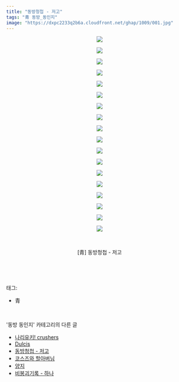 ```yaml
---
title: "동방청첩 - 저고"
tags: "青 동방_동인지"
image: "https://dxpc2233q2b6a.cloudfront.net/ghap/1009/001.jpg"
---
```

<div class="article">
<p style="text-align: center; clear: none; float: none;"><img src="{{ site.imgserver3 }}/ghap/1009/001.jpg"/></p>
<p style="text-align: center; clear: none; float: none;"><img src="{{ site.imgserver3 }}/ghap/1009/002.jpg"/></p>
<p style="text-align: center; clear: none; float: none;"><img src="{{ site.imgserver3 }}/ghap/1009/003.jpg"/></p>
<p style="text-align: center; clear: none; float: none;"><img src="{{ site.imgserver3 }}/ghap/1009/004.jpg"/></p>
<p style="text-align: center; clear: none; float: none;"><img src="{{ site.imgserver3 }}/ghap/1009/005.jpg"/></p>
<p style="text-align: center; clear: none; float: none;"><img src="{{ site.imgserver3 }}/ghap/1009/006.jpg"/></p>
<p style="text-align: center; clear: none; float: none;"><img src="{{ site.imgserver3 }}/ghap/1009/007.jpg"/></p>
<p style="text-align: center; clear: none; float: none;"><img src="{{ site.imgserver3 }}/ghap/1009/008.jpg"/></p>
<p style="text-align: center; clear: none; float: none;"><img src="{{ site.imgserver3 }}/ghap/1009/009.jpg"/></p>
<p style="text-align: center; clear: none; float: none;"><img src="{{ site.imgserver3 }}/ghap/1009/010.jpg"/></p>
<p style="text-align: center; clear: none; float: none;"><img src="{{ site.imgserver3 }}/ghap/1009/011.jpg"/></p>
<p style="text-align: center; clear: none; float: none;"><img src="{{ site.imgserver3 }}/ghap/1009/012.jpg"/></p>
<p style="text-align: center; clear: none; float: none;"><img src="{{ site.imgserver3 }}/ghap/1009/013.jpg"/></p>
<p style="text-align: center; clear: none; float: none;"><img src="{{ site.imgserver3 }}/ghap/1009/014.jpg"/></p>
<p style="text-align: center; clear: none; float: none;"><img src="{{ site.imgserver3 }}/ghap/1009/015.jpg"/></p>
<p style="text-align: center; clear: none; float: none;"><img src="{{ site.imgserver3 }}/ghap/1009/016.jpg"/></p>
<p style="text-align: center; clear: none; float: none;"><img src="{{ site.imgserver3 }}/ghap/1009/017.jpg"/></p>
<p style="text-align: center; clear: none; float: none;"><img src="{{ site.imgserver3 }}/ghap/1009/018.jpg"/></p>
<p style="text-align: center; clear: none; float: none;"><br/></p>
<p style="text-align: center; clear: none; float: none;">[青] 동방청첩 - 저고</p>
<p><br/></p>
</div><br/>
<div class="tagTrail">
<p>태그: </p>
<ul>
<li>青</li>
</ul>
</div><br/>
<div class="another">
<p>'동방 동인지' 카테고리의 다른 글</p>
<ul>
<li><a href="/ghap_1011">나리유키! crushers</a></li>
<li><a href="/ghap_1010">Dulcis</a></li>
<li><a href="/ghap_1009">동방청첩 - 저고</a></li>
<li><a href="/ghap_1008">코스즈와 할아버님</a></li>
<li><a href="/ghap_1004">양지</a></li>
<li><a href="/ghap_1003">비봉괴기록 - 하나</a></li>
</ul>
</div><br/>
<div class="cb_module cb_fluid">
<div class="cb_wrt cb_profile">
</div><!-- commentList close -->
</div><br/>
